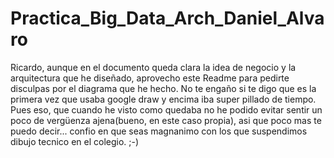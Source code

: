 # Practica_Big_Data_Arch_Daniel_Alvaro
Ricardo, aunque en el documento queda clara la idea de negocio y la arquitectura que he diseñado, aprovecho este Readme para pedirte disculpas por el diagrama que he hecho. No te engaño si te digo que es la primera vez que usaba google draw y encima iba super pillado de tiempo. Pues eso, que cuando he visto como quedaba no he podido evitar sentir un poco de vergüenza ajena(bueno, en este caso propia), asi que poco mas te puedo decir... confio en que seas magnanimo con los que suspendimos dibujo tecnico en el colegio. ;-)
